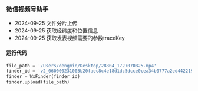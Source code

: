 ### 微信视频号助手

- 2024-09-25 文件分片上传
- 2024-09-25 获取经纬度和位置信息
- 2024-09-25 获取发表视频需要的参数traceKey


#### 运行代码
```python
file_path = '/Users/dengmin/Desktop/28804_1727070825.mp4'
finder_id = 'v2_060000231003b20faec8c4e18d1dc5dcce0cea34b0777a2ed442219fded549577d31f6cbbb64@finder'
finder = WxFinder(finder_id)
finder.upload(file_path)
```
